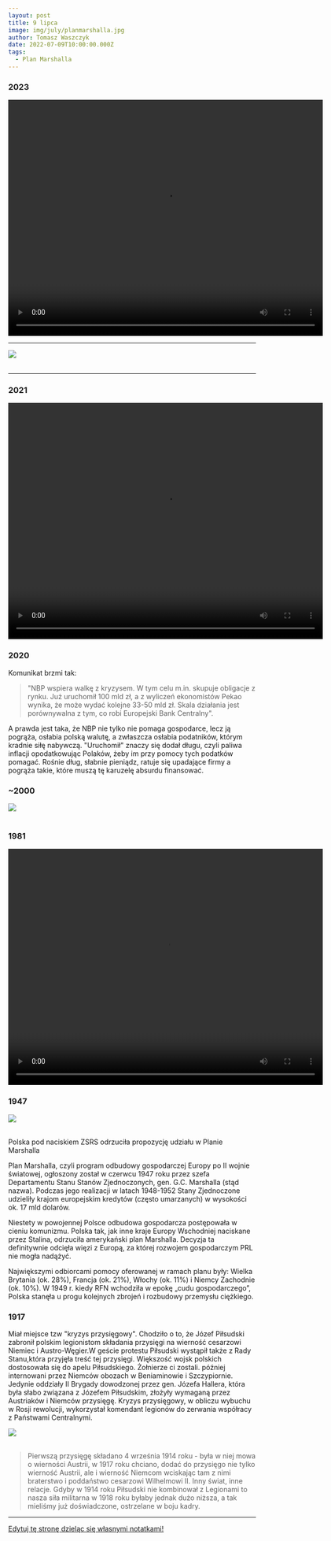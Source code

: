 ```yaml
---
layout: post
title: 9 lipca
image: img/july/planmarshalla.jpg
author: Tomasz Waszczyk
date: 2022-07-09T10:00:00.000Z
tags:
  - Plan Marshalla
---
```


### 2023

<video width="640" height="480" controls>
<source src="./movies/july/brics.mp4" type="video/mp4">
Your browser does not support the video tag.
</video>

---

<img src="./img/july/koty.png"><br><br>

---

### 2021

<video width="640" height="480" controls>
  <source src="./movies/july/elitapolska.mp4" type="video/mp4">
Your browser does not support the video tag.
</video>

### 2020

Komunikat brzmi tak:

> "NBP wspiera walkę z kryzysem. W tym celu m.in. skupuje obligacje z rynku. Już uruchomił 100 mld zł, a z wyliczeń ekonomistów Pekao wynika, że może wydać kolejne 33-50 mld zł. Skala działania jest porównywalna z tym, co robi Europejski Bank Centralny".

A prawda jest taka, że NBP nie tylko nie pomaga gospodarce, lecz ją pogrąża, osłabia polską walutę, a zwłaszcza osłabia podatników, którym kradnie siłę nabywczą. "Uruchomił" znaczy się dodał długu, czyli paliwa inflacji opodatkowując Polaków, żeby im przy pomocy tych podatków pomagać. Rośnie dług, słabnie pieniądz, ratuje się upadające firmy a pogrąża takie, które muszą tę karuzelę absurdu finansować.

### ~2000

<img src="./img/july/dumb-fucks.jpeg"><br><br>

### 1981

<video width="640" height="480" controls>
<source src="./movies/july/podwojna-petla.mp4" type="video/mp4">
Your browser does not support the video tag.
</video>

### 1947

<img src="./img/july/planmarshalla.jpg"><br><br>

Polska pod naciskiem ZSRS odrzuciła propozycję udziału w Planie Marshalla

Plan Marshalla, czyli program odbudowy gospodarczej Europy po II wojnie światowej, ogłoszony został w czerwcu 1947 roku przez szefa Departamentu Stanu Stanów Zjednoczonych, gen. G.C. Marshalla (stąd nazwa). Podczas jego realizacji w latach 1948-1952 Stany Zjednoczone udzieliły krajom europejskim kredytów (często umarzanych) w wysokości ok. 17 mld dolarów.

Niestety w powojennej Polsce odbudowa gospodarcza postępowała w cieniu komunizmu. Polska tak, jak inne kraje Europy Wschodniej naciskane przez Stalina, odrzuciła amerykański plan Marshalla. Decyzja ta definitywnie odcięła więzi z Europą, za której rozwojem gospodarczym PRL nie mogła nadążyć.

Największymi odbiorcami pomocy oferowanej w ramach planu były: Wielka Brytania (ok. 28%), Francja (ok. 21%), Włochy (ok. 11%) i Niemcy Zachodnie (ok. 10%). W 1949 r. kiedy RFN wchodziła w epokę „cudu gospodarczego”, Polska stanęła u progu kolejnych zbrojeń i rozbudowy przemysłu ciężkiego.

### 1917

Miał miejsce tzw "kryzys przysięgowy".
Chodziło o to, że Józef Piłsudski zabronił polskim legionistom składania przysięgi na wierność cesarzowi Niemiec i Austro-Węgier.W geście protestu Piłsudski wystąpił także z Rady Stanu,która przyjęła treść tej przysięgi. Większość wojsk polskich dostosowała się do apelu Piłsudskiego. Żołnierze ci zostali. później internowani przez Niemców obozach w Beniaminowie i Szczypiornie. Jedynie oddziały II Brygady dowodzonej przez gen. Józefa Hallera, która była słabo związana z Józefem Piłsudskim, złożyły wymaganą przez Austriaków i Niemców przysięgę.
Kryzys przysięgowy, w obliczu wybuchu w Rosji rewolucji, wykorzystał komendant legionów do zerwania współracy z Państwami Centralnymi.

<img src="./img/july/kryzysprzysiegowy.jpg"><br><br>

> Pierwszą przysięgę składano 4 września 1914 roku - była w niej mowa o wierności Austrii, w 1917 roku chciano, dodać do przysięgo nie tylko wierność Austrii, ale i wierność Niemcom wciskając tam z nimi braterstwo i poddaństwo cesarzowi Wilhelmowi II. Inny świat, inne relacje. Gdyby w 1914 roku Piłsudski nie kombinował z Legionami to nasza siła militarna w 1918 roku byłaby jednak dużo niższa, a tak mieliśmy już doświadczone, ostrzelane w boju kadry.

---

<a href="https://github.com/TomaszWaszczyk/historia.waszczyk.com/edit/master/src/content/july-9.md" target="_blank">Edytuj tę stronę dzieląc się własnymi notatkami!</a>
